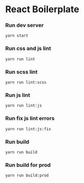 # React Boilerplate

### Run dev server
``
yarn start
``

### Run css and js lint
``
yarn run lint
``

### Run scss lint
``
yarn run lint:scss
``

### Run js lint
``
yarn run lint:js
``

### Run fix js lint errors
``
yarn run lint:js:fix
``

### Run build
``
yarn run build
``

### Run build for prod
``
yarn run build:prod
``
